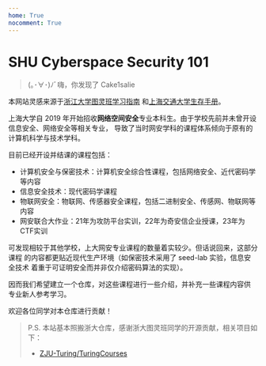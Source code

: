 ```yaml
---
home: True
nocomment: True
---
```


# SHU Cyberspace Security 101

> (｡･∀･)ﾉﾞ嗨，你发现了 Cake1salie

本网站灵感来源于[浙江大学图灵班学习指南](https://zju-turing.github.io/TuringCourses/)
和[上海交通大学生存手册](https://survivesjtu.gitbook.io/survivesjtumanual/)。

上海大学自 2019 年开始招收**网络空间安全**专业本科生。由于学校先前并未曾开设信息安全、网络安全等相关专业，
导致了当时网安学科的课程体系倾向于原有的计算机科学与技术学科。

目前已经开设并结课的课程包括：

- 计算机安全与保密技术：计算机安全综合性课程，包括网络安全、近代密码学等内容
- 信息安全技术：现代密码学课程
- 物联网安全：物联网、传感器安全课程，包括二进制安全、传感网、物联网等内容
- 网安联合大作业：21年为攻防平台实训，22年为奇安信企业授课，23年为CTF实训

可发现相较于其他学校，上大网安专业课程的数量着实较少。但话说回来，这部分课程
的内容都更贴近现代生产环境（如保密技术采用了 seed-lab 实验，信息安全技术
着重于可证明安全而并非仅介绍密码算法的实现）。

因而我们希望建立一个仓库，对这些课程进行一些介绍，并补充一些课程内容供
专业新人参考学习。

欢迎各位同学对本仓库进行贡献！

> P.S. 本站基本照搬浙大仓库，感谢浙大图灵班同学的开源贡献，相关项目如下：
>
> - [ZJU-Turing/TuringCourses](https://github.com/ZJU-Turing/TuringCourses/)

